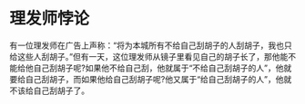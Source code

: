 # 理发师悖论
有一位理发师在广告上声称：“将为本城所有不给自己刮胡子的人刮胡子，我也只给这些人刮胡子。”但有一天，这位理发师从镜子里看见自己的胡子长了，那他能不能给他自己刮胡子呢?如果他不给自己刮，他就属于“不给自己刮胡子的人”，他就要给自己刮胡子，而如果他给自己刮胡子呢?他又属于“给自己刮胡子的人”，他就不该给自己刮胡子了。
